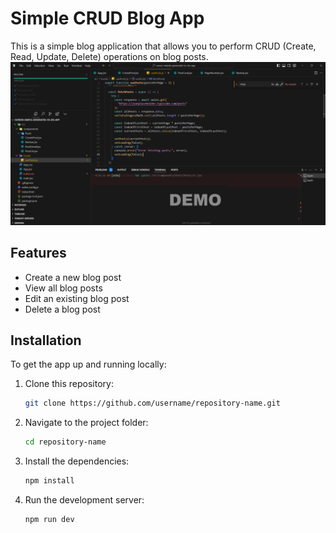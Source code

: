 # Simple CRUD Blog App

This is a simple blog application that allows you to perform CRUD (Create, Read, Update, Delete) operations on blog posts.
![Blog Preview](src/assets/demo.png)

## Features

- Create a new blog post
- View all blog posts
- Edit an existing blog post
- Delete a blog post

## Installation

To get the app up and running locally:

1. Clone this repository:
   ```bash
   git clone https://github.com/username/repository-name.git
   ```
2. Navigate to the project folder:
   ```bash
   cd repository-name
   ```
3. Install the dependencies:

   ```bash
   npm install

   ```

4. Run the development server:
   ```bash
   npm run dev
   ```
